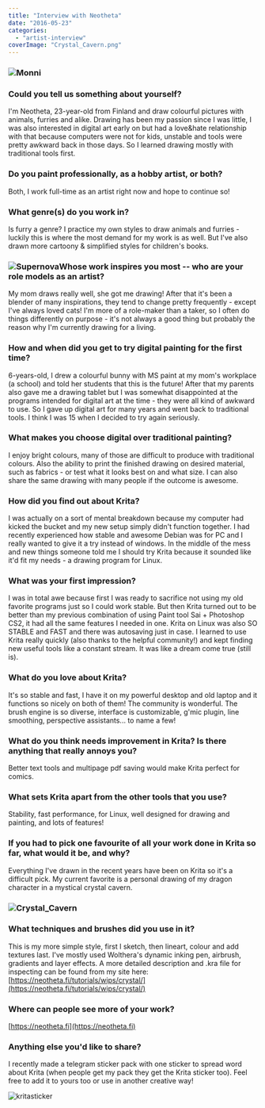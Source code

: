 ```yaml
---
title: "Interview with Neotheta"
date: "2016-05-23"
categories: 
  - "artist-interview"
coverImage: "Crystal_Cavern.png"
---
```


### ![Monni](/images/posts/2016/Monni.png)

### Could you tell us something about yourself?

I'm Neotheta, 23-year-old from Finland and draw colourful pictures with animals, furries and alike. Drawing has been my passion since I was little, I was also interested in digital art early on but had a love&hate relationship with that because computers were not for kids, unstable and tools were pretty awkward back in those days. So I learned drawing mostly with traditional tools first.

### Do you paint professionally, as a hobby artist, or both?

Both, I work full-time as an artist right now and hope to continue so!

### What genre(s) do you work in?

Is furry a genre? I practice my own styles to draw animals and furries - luckily this is where the most demand for my work is as well. But I've also drawn more cartoony & simplified styles for children's books.

### ![Supernova](/images/posts/2016/Supernova.png)Whose work inspires you most -- who are your role models as an artist?

My mom draws really well, she got me drawing! After that it's been a blender of many inspirations, they tend to change pretty frequently - except I've always loved cats! I'm more of a role-maker than a taker, so I often do things differently on purpose - it's not always a good thing but probably the reason why I'm currently drawing for a living.

### How and when did you get to try digital painting for the first time?

6-years-old, I drew a colourful bunny with MS paint at my mom's workplace (a school) and told her students that this is the future! After that my parents also gave me a drawing tablet but I was somewhat disappointed at the programs intended for digital art at the time - they were all kind of awkward to use. So I gave up digital art for many years and went back to traditional tools. I think I was 15 when I decided to try again seriously.

### What makes you choose digital over traditional painting?

I enjoy bright colours, many of those are difficult to produce with traditional colours. Also the ability to print the finished drawing on desired material, such as fabrics - or test what it looks best on and what size. I can also share the same drawing with many people if the outcome is awesome.

### How did you find out about Krita?

I was actually on a sort of mental breakdown because my computer had kicked the bucket and my new setup simply didn't function together. I had recently experienced how stable and awesome Debian was for PC and I really wanted to give it a try instead of windows. In the middle of the mess and new things someone told me I should try Krita because it sounded like it'd fit my needs - a drawing program for Linux.

### What was your first impression?

I was in total awe because first I was ready to sacrifice not using my old favorite programs just so I could work stable. But then Krita turned out to be better than my previous combination of using Paint tool Sai + Photoshop CS2, it had all the same features I needed in one. Krita on Linux was also SO STABLE and FAST and there was autosaving just in case. I learned to use Krita really quickly (also thanks to the helpful community!) and kept finding new useful tools like a constant stream. It was like a dream come true (still is).

### What do you love about Krita?

It's so stable and fast, I have it on my powerful desktop and old laptop and it functions so nicely on both of them! The community is wonderful. The brush engine is so diverse, interface is customizable, g'mic plugin, line smoothing, perspective assistants... to name a few!

### What do you think needs improvement in Krita? Is there anything that really annoys you?

Better text tools and multipage pdf saving would make Krita perfect for comics.

### What sets Krita apart from the other tools that you use?

Stability, fast performance, for Linux, well designed for drawing and painting, and lots of features!

### If you had to pick one favourite of all your work done in Krita so far, what would it be, and why?

Everything I've drawn in the recent years have been on Krita so it's a difficult pick. My current favorite is a personal drawing of my dragon character in a mystical crystal cavern.

### ![Crystal_Cavern](/images/posts/2016/Crystal_Cavern.png)

### What techniques and brushes did you use in it?

This is my more simple style, first I sketch, then lineart, colour and add textures last. I've mostly used Wolthera's dynamic inking pen, airbrush, gradients and layer effects. A more detailed description and .kra file for inspecting can be found from my site here: [https://neotheta.fi/tutorials/wips/crystal/](https://neotheta.fi/tutorials/wips/crystal/)

### Where can people see more of your work?

[https://neotheta.fi](https://neotheta.fi)

### Anything else you'd like to share?

I recently made a telegram sticker pack with one sticker to spread word about Krita (when people get my pack they get the Krita sticker too). Feel free to add it to yours too or use in another creative way!

![kritasticker](/images/posts/2016/kritasticker.png)
